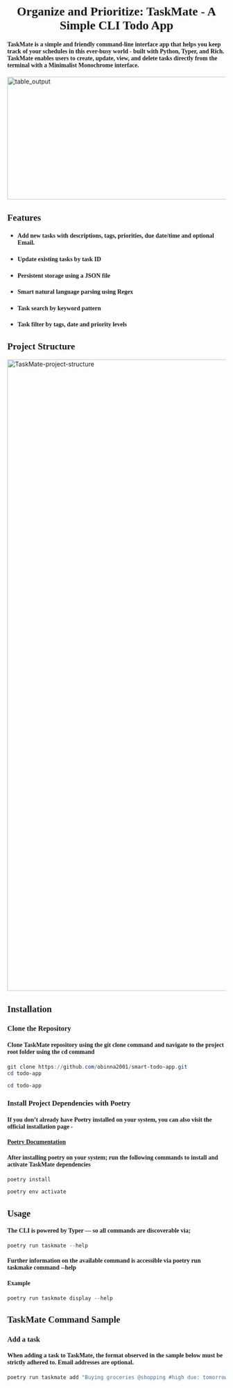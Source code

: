 <div align="center"><h1 style="font-family: Georgia, serif;">Organize and Prioritize: TaskMate - A Simple CLI Todo App</h1></div>  
<h4 style="font-family: Georgia, serif;">TaskMate is a simple and friendly command-line interface app that helps you keep track of your schedules in this ever-busy 
world - built with Python, Typer, and Rich. TaskMate enables users to create, update, view, and delete tasks directly from the terminal with a Minimalist Monochrome 
interface.</h4>

<img width="3806" height="282" alt="table_output" src="https://github.com/user-attachments/assets/63be931a-3189-4328-b59d-aa7e442cb133" />

<div align='left'><h2 style="font-family: Georgia, serif;">Features</h2>
<ul>
  <li><h4 style="font-family: Georgia, serif;">Add new tasks with descriptions, tags, priorities, due date/time and optional Email.</h4></li>
  <li><h4 style="font-family: Georgia, serif;">Update existing tasks by task ID</h4></li>
  <li><h4 style="font-family: Georgia, serif;">Persistent storage using a JSON file</h4></li>
  <li><h4 style="font-family: Georgia, serif;">Smart natural language parsing using Regex</h4></li>
  <li><h4 style="font-family: Georgia, serif;">Task search by keyword pattern</h4></li>
  <li><h4 style="font-family: Georgia, serif;">Task filter by tags, date and priority levels</h4></li>
</ul>
<div align='left'><h2 style="font-family: Georgia, serif;">Project Structure</h2></div>
<img width="1231" height="1452" alt="TaskMate-project-structure" src="https://github.com/user-attachments/assets/667391a9-e0ad-4222-8953-285dfc40a684" />
<div align='left'><h2 style="font-family: Georgia, serif;">Installation</h2></div>
<h3 style="font-family: Georgia, serif;">Clone the Repository</h3>
  
<h4 style="font-family: Georgia, serif;">Clone TaskMate repository using the git clone command and navigate to the project root folder using the cd command</h4>

```powershell
git clone https://github.com/obinna2001/smart-todo-app.git
cd todo-app
```
```powershell
cd todo-app
```
<h3 style="font-family: Georgia, serif;">Install Project Dependencies with Poetry</h3>
<h4 style="font-family: Georgia, serif;">If you don’t already have Poetry installed on your system, you can also visit the official installation page - <a href="https://github.com/python-poetry/install.python-poetry.org"><h4 style="font-family: Georgia, serif;">Poetry Documentation</a></h4></h4>

<h4 style="font-family: Georgia, serif;">After installing poetry on your system; run the following commands to install and activate TaskMate dependencies</h4>

```powershell
poetry install 
```
```powershell
poetry env activate
```
<div><h2 style="font-family: Georgia, serif;">Usage</h2></div>
<h4 style="font-family: Georgia, serif;">The CLI is powered by Typer — so all commands are discoverable via;</h4>

```powershell
poetry run taskmate --help
```
<h4 style="font-family: Georgia, serif;">Further information on the available command is accessible via poetry run taskmake command --help</h4>
<h4 style="font-family: Georgia, serif;">Example</h4>

```powershell
poetry run taskmate display --help
```
<div><h2 style="font-family: Georgia, serif;">TaskMate Command Sample</h2></div>

<h3 style="font-family: Georgia, serif;">Add a task</h3>

<h4 style="font-family: Georgia, serif;">When adding a task to TaskMate, the format observed in the sample below must be strictly adhered to. Email addresses are optional.</h4>

```powershell
poetry run taskmate add "Buying groceries @shopping #high due: tomorrow assigned: johndoe34@gmail.com
```



